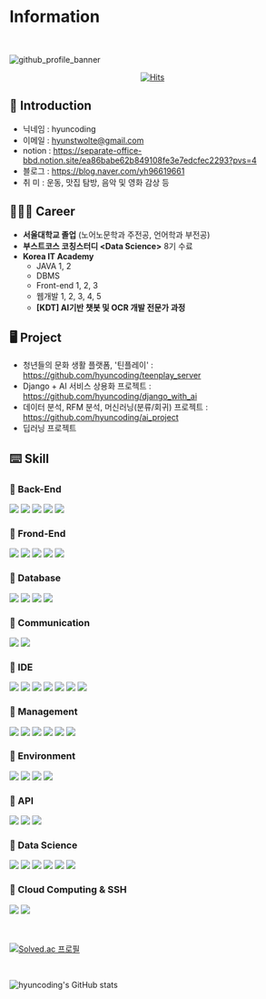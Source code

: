 # Information

<br/>

![github_profile_banner](https://github.com/hyuncoding/hyuncoding/assets/134760674/9adb2186-4c7e-4a39-8812-59f0ece7fdb6)

<center>

[![Hits](https://hits.seeyoufarm.com/api/count/incr/badge.svg?url=https%3A%2F%2Fgithub.com%2Fhyuncoding&count_bg=%233DC7C8&title_bg=%23555555&icon=&icon_color=%23E7E7E7&title=welcome_to_hyuncoding&edge_flat=false)](https://hits.seeyoufarm.com)

</center>



## 🪪 Introduction
- 닉네임 : hyuncoding
- 이메일 : hyunstwolte@gmail.com
- notion : https://separate-office-bbd.notion.site/ea86babe62b849108fe3e7edcfec2293?pvs=4
- 블로그 : https://blog.naver.com/yh96619661
- 취  미 : 운동, 맛집 탐방, 음악 및 영화 감상 등

## 👨🏻‍💻 Career
- **서울대학교 졸업** (노어노문학과 주전공, 언어학과 부전공)
- **부스트코스 코칭스터디 \<Data Science\>** 8기 수료
- **Korea IT Academy**
    - JAVA 1, 2
    - DBMS
    - Front-end 1, 2, 3
    - 웹개발 1, 2, 3, 4, 5
    - **[KDT] AI기반 챗봇 및 OCR 개발 전문가 과정**

## 🖥️ Project

- 청년들의 문화 생활 플랫폼, '틴플레이' : https://github.com/hyuncoding/teenplay_server
- Django + AI 서비스 상용화 프로젝트 : https://github.com/hyuncoding/django_with_ai
- 데이터 분석, RFM 분석, 머신러닝(분류/회귀) 프로젝트 : https://github.com/hyuncoding/ai_project
- 딥러닝 프로젝트

## ⌨️ Skill


###  📌 Back-End 

<div>
    <img src="https://img.shields.io/badge/Python-3776AB?style=flat-square&logo=Python&logoColor=white"/>
    <img src="https://img.shields.io/badge/PyPy-193440?style=flat-square&logo=PyPy&logoColor=white"/>
    <img src="https://img.shields.io/badge/Java-ED8B00?style=flat-square&logo=Java&logoColor=black"/>
    <img src="https://img.shields.io/badge/JSP-73BA25?style=flat-square&logo=JSP&logoColor=black"/>
    <img src="https://img.shields.io/badge/JSON-000000?style=flat-square&logo=JSON&logoColor=white"/>
</div>

### 📌 Frond-End

<div>
    <img src="https://img.shields.io/badge/HTML-E34F26?style=flat-square&logo=HTML5&logoColor=white"/>
    <img src="https://img.shields.io/badge/CSS-1572B6?style=flat-square&logo=CSS3&logoColor=white"/>
    <img src="https://img.shields.io/badge/JavaScript-F7DF1E?style=flat-square&logo=JavaScript&logoColor=grey"/>
    <img src="https://img.shields.io/badge/jQuery-0769AD?style=flat-square&logo=jQuery&logoColor=white"/>
    <img src="https://img.shields.io/badge/Thymeleaf-005F0F?style=flat-square&logo=Thymeleaf&logoColor=white"/>
</div>

### 📌 Database 

<div>
    <img src="https://img.shields.io/badge/Mybatis-ff0000?style=flat-square&logo=Mybatis&logoColor=white"/>
    <img src="https://img.shields.io/badge/MySQL-4479A1?style=flat-square&logo=MySQL&logoColor=white"/>
    <img src="https://img.shields.io/badge/MariaDB-003545?style=flat-square&logo=MariaDB&logoColor=white"/>
    <img src="https://img.shields.io/badge/Oracle-F80000?style=flat-square&logo=Oracle&logoColor=white"/>
</div>

### 📌 Communication 

<div>
    <img src="https://img.shields.io/badge/Slack-4A154B?style=flat-square&logo=Slack&logoColor=white"/>
    <img src="https://img.shields.io/badge/Discord-5865F2?style=flat-square&logo=Discord&logoColor=white"/>
</div>

### 📌 IDE 

<div>
    <img src="https://img.shields.io/badge/Eclipse IDE-2C2255?style=flat-square&logo=Eclipse IDE&logoColor=white"/>
    <img src="https://img.shields.io/badge/Visual Studio Code-007ACC?style=flat-square&logo=Visual Studio Code&logoColor=white"/>
    <img src="https://img.shields.io/badge/IntelliJ IDEA-000000?style=flat-square&logo=IntelliJ IDEA&logoColor=white"/>
    <img src="https://img.shields.io/badge/DBeaver-382923?style=flat-square&logo=DBeaver&logoColor=white"/>
    <img src="https://img.shields.io/badge/Postman-FF6C37?style=flat-square&logo=Postman&logoColor=white"/>
    <img src="https://img.shields.io/badge/PyCharm-000000?style=flat-square&logo=PyCharm&logoColor=white"/>
    <img src="https://img.shields.io/badge/Jupyter-F37626?style=flat-square&logo=Jupyter&logoColor=white"/>
</div>

### 📌 Management 

<div>
    <img src="https://img.shields.io/badge/Git-F05032?style=flat-square&logo=Git&logoColor=white"/>
    <img src="https://img.shields.io/badge/GitHub-181717?style=flat-square&logo=GitHub&logoColor=white"/>
    <img src="https://img.shields.io/badge/Git Bash-609926?style=flat-square&logo=Git&logoColor=white"/>
    <img src="https://img.shields.io/badge/Gradle-02303A?style=flat-square&logo=Gradle&logoColor=white"/>
    <img src="https://img.shields.io/badge/YML-CB171E?style=flat-square&logo=YAML&logoColor=white"/>
    <img src="https://img.shields.io/badge/Sourcetree-0052CC?style=flat-square&logo=Sourcetree&logoColor=white"/>
</div>

### 📌 Environment

<div>
    <img src="https://img.shields.io/badge/Spring-6DB33F?style=flat-square&logo=Spring&logoColor=white"/>
    <img src="https://img.shields.io/badge/Spring Boot-6DB33F?style=flat-square&logo=Spring Boot&logoColor=white"/>
    <img src="https://img.shields.io/badge/Quartz-00B4EF?style=flat-square&logo=Quartz&logoColor=black"/>
    <img src="https://img.shields.io/badge/Django-092E20?style=flat-square&logo=Django&logoColor=white"/>
</div>

### 📌 API 

<div>
    <img src="https://img.shields.io/badge/Kakao-FFCD00?style=flat-square&logo=Kakao&logoColor=black"/>
    <img src="https://img.shields.io/badge/Google-4285F4?style=flat-square&logo=Google&logoColor=black"/>
    <img src="https://img.shields.io/badge/Naver-03C75A?style=flat-square&logo=Naver&logoColor=black"/>
</div>

### 📌 Data Science

<div>
    <img src="https://img.shields.io/badge/Anaconda-44A833?style=flat-square&logo=Anaconda&logoColor=white"/>
    <img src="https://img.shields.io/badge/Pandas-150458?style=flat-square&logo=pandas&logoColor=white"/>
    <img src="https://img.shields.io/badge/NumPy-013243?style=flat-square&logo=NumPy&logoColor=white"/>
    <img src="https://img.shields.io/badge/PyTorch-EE4C2C?style=flat-square&logo=PyTorch&logoColor=white"/>
    <img src="https://img.shields.io/badge/scikitlearn-F7931E?style=flat-square&logo=scikitlearn&logoColor=black"/>
    <img src="https://img.shields.io/badge/TensorFlow-FF6F00?style=flat-square&logo=TensorFlow&logoColor=white"/>
</div>

### 📌 Cloud Computing & SSH

<div>
    <img src="https://img.shields.io/badge/AWS-232F3E?style=flat-square&logo=amazonwebservices&logoColor=white"/>
    <img src="https://img.shields.io/badge/Putty-02569B?style=flat-square&logo=&logoColor=white"/>
</div>

<br/>
<br/>

[![Solved.ac
프로필](http://mazassumnida.wtf/api/v2/generate_badge?boj=hyun0223)](https://solved.ac/hyun0223)

<br/>

![hyuncoding's GitHub stats](https://github-readme-stats.vercel.app/api?username=hyuncoding&include_all_commits=true&show_icons=true&theme=radical&count_private=true)
